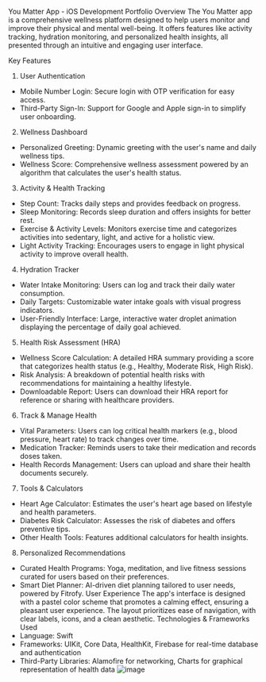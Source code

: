 You Matter App - iOS Development Portfolio
Overview
The You Matter app is a comprehensive wellness platform designed to help users monitor and improve their physical and mental well-being. It offers features like activity tracking, hydration monitoring, and personalized health insights, all presented through an intuitive and engaging user interface.

Key Features
1. User Authentication
- Mobile Number Login: Secure login with OTP verification for easy access.
- Third-Party Sign-In: Support for Google and Apple sign-in to simplify user onboarding.
2. Wellness Dashboard
- Personalized Greeting: Dynamic greeting with the user's name and daily wellness tips.
- Wellness Score: Comprehensive wellness assessment powered by an algorithm that calculates the user's health status.
3. Activity & Health Tracking
- Step Count: Tracks daily steps and provides feedback on progress.
- Sleep Monitoring: Records sleep duration and offers insights for better rest.
- Exercise & Activity Levels: Monitors exercise time and categorizes activities into sedentary, light, and active for a holistic view.
- Light Activity Tracking: Encourages users to engage in light physical activity to improve overall health.
4. Hydration Tracker
- Water Intake Monitoring: Users can log and track their daily water consumption.
- Daily Targets: Customizable water intake goals with visual progress indicators.
- User-Friendly Interface: Large, interactive water droplet animation displaying the percentage of daily goal achieved.
5. Health Risk Assessment (HRA)
- Wellness Score Calculation: A detailed HRA summary providing a score that categorizes health status (e.g., Healthy, Moderate Risk, High Risk).
- Risk Analysis: A breakdown of potential health risks with recommendations for maintaining a healthy lifestyle.
- Downloadable Report: Users can download their HRA report for reference or sharing with healthcare providers.
6. Track & Manage Health
- Vital Parameters: Users can log critical health markers (e.g., blood pressure, heart rate) to track changes over time.
- Medication Tracker: Reminds users to take their medication and records doses taken.
- Health Records Management: Users can upload and share their health documents securely.
7. Tools & Calculators
- Heart Age Calculator: Estimates the user's heart age based on lifestyle and health parameters.
- Diabetes Risk Calculator: Assesses the risk of diabetes and offers preventive tips.
- Other Health Tools: Features additional calculators for health insights.
8. Personalized Recommendations
- Curated Health Programs: Yoga, meditation, and live fitness sessions curated for users based on their preferences.
- Smart Diet Planner: AI-driven diet planning tailored to user needs, powered by Fitrofy.
User Experience
The app's interface is designed with a pastel color scheme that promotes a calming effect, ensuring a pleasant user experience. The layout prioritizes ease of navigation, with clear labels, icons, and a clean aesthetic.
Technologies & Frameworks Used
- Language: Swift
- Frameworks: UIKit, Core Data, HealthKit, Firebase for real-time database and authentication
- Third-Party Libraries: Alamofire for networking, Charts for graphical representation of health data
![image](https://github.com/user-attachments/assets/be6ebc36-a0ed-4349-b405-0822d91ea2a9)
